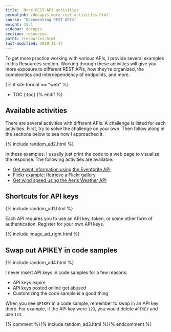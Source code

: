 ```yaml
---
title:  More REST API activities
permalink: /docapis_more_rest_activities.html
course: "Documenting REST APIs"
weight: 15.1
sidebar: docapis
section: resources
path1: /resources.html
last-modified: 2019-11-17
---
```


To get more practice working with various APIs, I provide several examples in this Resources section. Working through these activities will give you more exposure to different REST APIs, how they're organized, the complexities and interdependency of endpoints, and more.

{% if site.format == "web" %}
* TOC
{:toc}
{% endif %}

## Available activities

There are several activities with different APIs. A challenge is listed for each activities. First, try to solve the challenge on your own. Then follow along in the sections below to see how I approached it.

{% include random_ad2.html %}

In these examples, I usually just print the code to a web page to visualize the response. The following activities are available:

* [Get event information using the Eventbrite API](docapis_eventbrite_example.html)
* [Flickr example: Retrieve a Flickr gallery](docapis_flickr_example.html)
* [Get wind speed using the Aeris Weather API](docapis_aerisweather_example.html)

## Shortcuts for API keys

{% include random_ad1.html %}

Each API requires you to use an API key, token, or some other form of authentication. Register for your own API keys.

{% include image_ad_right.html %}

## Swap out APIKEY in code samples

{% include random_ad4.html %}

I never insert API keys in code samples for a few reasons:

* API keys expire
* API keys posted online get abused
* Customizing the code sample is a good thing

When you see `APIKEY` in a code sample, remember to swap in an API key there. For example, if the API key were `123`, you would delete `APIKEY` and use `123`.

{% comment %}{% include random_ad3.html %}{% endcomment %}
